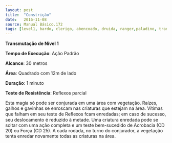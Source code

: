 ```yaml
---
layout: post
title:  "Constrição"
date:   2016-11-08
source: Manual Básico.172
tags: [level1, bardo, clerigo, abencoado, druida, ranger,paladino, transmutacao, padrao, metros, quadrado, minuto, reflexos, parcial]
---
```


**Transmutação de Nível 1**

**Tempo de Execução**: Ação Padrão

**Alcance**: 30 metros

**Área**: Quadrado com 12m de lado

**Duração**: 1 minuto

**Teste de Resistência**: Reflexos parcial

Esta magia só pode ser conjurada em uma área com vegetação. Raízes, galhos e gavinhas se enroscam nas criaturas que estejam na área. Vítimas que falham em seu teste de Reﬂexos fcam enredadas; em caso de sucesso, seu deslocamento é reduzido à metade. Uma criatura enredada pode se
soltar com uma ação completa e um teste bem-sucedido de Acrobacia (CD 20) ou Força (CD 25). A cada rodada, no turno do conjurador, a vegetação tenta enredar novamente todas as criaturas na área.
